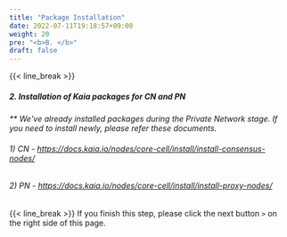 ```yaml
---
title: "Package Installation"
date: 2022-07-11T19:18:57+09:00
weight: 20
pre: "<b>B. </b>"
draft: false
---
```


{{< line_break >}}

##### 2. Installation of Kaia packages for CN and PN
_** We've already installed packages during the Private Network stage. If you need to install newly, please refer these documents._
###### 1) CN - <https://docs.kaia.io/nodes/core-cell/install/install-consensus-nodes/>
###### 2) PN - <https://docs.kaia.io/nodes/core-cell/install/install-proxy-nodes/>

{{< line_break >}}
If you finish this step, please click the next button ```>``` on the right side of this page.